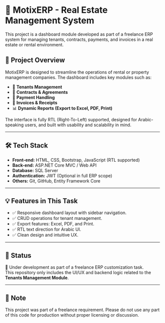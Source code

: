 # 🏢 MotixERP - Real Estate Management System

This project is a dashboard module developed as part of a freelance ERP system for managing tenants, contracts, payments, and invoices in a real estate or rental environment.

## 🚀 Project Overview

MotixERP is designed to streamline the operations of rental or property management companies. The dashboard includes key modules such as:

- 🔑 **Tenants Management**
- 📄 **Contracts & Agreements**
- 💸 **Payment Handling**
- 📃 **Invoices & Receipts**
- 📊 **Dynamic Reports (Export to Excel, PDF, Print)**

The interface is fully RTL (Right-To-Left) supported, designed for Arabic-speaking users, and built with usability and scalability in mind.

---

## 🛠️ Tech Stack

- **Front-end:** HTML, CSS, Bootstrap, JavaScript (RTL supported)
- **Back-end:** ASP.NET Core MVC / Web API
- **Database:** SQL Server
- **Authentication:** JWT (Optional in full ERP scope)
- **Others:** Git, GitHub, Entity Framework Core

---

## 💡 Features in This Task

- ✅ Responsive dashboard layout with sidebar navigation.
- ✅ CRUD operations for tenant management.
- ✅ Export features: Excel, PDF, and Print.
- ✅ RTL text direction for Arabic UI.
- ✅ Clean design and intuitive UX.

---

## 📁 Status

🔨 Under development as part of a freelance ERP customization task.  
This repository only includes the UI/UX and backend logic related to the **Tenants Management Module**.

---

## 📌 Note

This project was part of a freelance requirement. Please do not use any part of this code for production without proper licensing or discussion.

